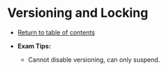 # Versioning and Locking

* [Return to table of contents](../../../README.md)

* **Exam Tips:**
  * Cannot disable versioning, can only suspend.
  